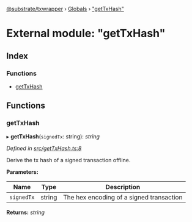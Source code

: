 [@substrate/txwrapper](../README.md) › [Globals](../globals.md) › ["getTxHash"](_gettxhash_.md)

# External module: "getTxHash"

## Index

### Functions

* [getTxHash](_gettxhash_.md#gettxhash)

## Functions

###  getTxHash

▸ **getTxHash**(`signedTx`: string): *string*

*Defined in [src/getTxHash.ts:8](https://github.com/paritytech/txwrapper/blob/a7b5a55/src/getTxHash.ts#L8)*

Derive the tx hash of a signed transaction offline.

**Parameters:**

Name | Type | Description |
------ | ------ | ------ |
`signedTx` | string | The hex encoding of a signed transaction  |

**Returns:** *string*
